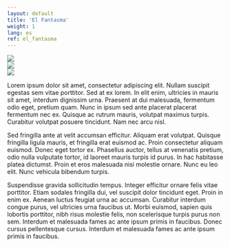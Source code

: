 ```yaml
---
layout: default
title: 'El Fantasma'
weight: 1
lang: es
ref: el_fantasma
---
```


<div class="pure-g gutters">
	<div class="pure-u-1 pure-u-sm-1-3"><img src="//placehold.it/600x900" class="pure-img"></div>
	<div class="pure-u-1 pure-u-sm-1-3"><img src="//placehold.it/600x900" class="pure-img"></div>
	<div class="pure-u-1 pure-u-sm-1-3"><img src="//placehold.it/600x900" class="pure-img"></div>
</div>

Lorem ipsum dolor sit amet, consectetur adipiscing elit. Nullam suscipit egestas sem vitae porttitor. Sed at ex lorem. In elit enim, ultricies in mauris sit amet, interdum dignissim urna. Praesent at dui malesuada, fermentum odio eget, pretium quam. Nunc in ipsum sed ante placerat placerat fermentum nec ex. Quisque ac rutrum mauris, volutpat maximus turpis. Curabitur volutpat posuere tincidunt. Nam nec arcu nisl.  

Sed fringilla ante at velit accumsan efficitur. Aliquam erat volutpat. Quisque fringilla ligula mauris, et fringilla erat euismod ac. Proin consectetur aliquam euismod. Donec eget tortor ex. Phasellus auctor, tellus at venenatis pretium, odio nulla vulputate tortor, id laoreet mauris turpis id purus. In hac habitasse platea dictumst. Proin et eros malesuada nisi molestie ornare. Nunc eu leo elit. Nunc vehicula bibendum turpis.  

Suspendisse gravida sollicitudin tempus. Integer efficitur ornare felis vitae porttitor. Etiam sodales fringilla dui, vel suscipit dolor tincidunt eget. Proin in enim ex. Aenean luctus feugiat urna ac accumsan. Curabitur interdum congue purus, vel ultricies urna faucibus ut. Morbi euismod, sapien quis lobortis porttitor, nibh risus molestie felis, non scelerisque turpis purus non sem. Interdum et malesuada fames ac ante ipsum primis in faucibus. Donec cursus pellentesque cursus. Interdum et malesuada fames ac ante ipsum primis in faucibus.
